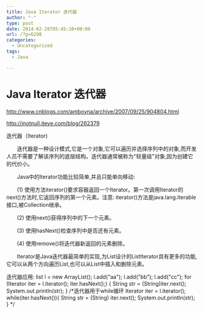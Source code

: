 ```yaml
---
title: Java Iterator 迭代器
author: "-"
type: post
date: 2014-02-28T05:45:10+00:00
url: /?p=6298
categories:
  - Uncategorized
tags:
  - Java

---
```

# Java Iterator 迭代器
http://www.cnblogs.com/amboyna/archive/2007/09/25/904804.html

http://jnotnull.iteye.com/blog/262379

迭代器（Iterator) 

　　迭代器是一种设计模式,它是一个对象,它可以遍历并选择序列中的对象,而开发人员不需要了解该序列的底层结构。迭代器通常被称为"轻量级"对象,因为创建它的代价小。

　　Java中的Iterator功能比较简单,并且只能单向移动: 

　　(1) 使用方法iterator()要求容器返回一个Iterator。第一次调用Iterator的next()方法时,它返回序列的第一个元素。注意: iterator()方法是java.lang.Iterable接口,被Collection继承。

　　(2) 使用next()获得序列中的下一个元素。

　　(3) 使用hasNext()检查序列中是否还有元素。

　　(4) 使用remove()将迭代器新返回的元素删除。

　　Iterator是Java迭代器最简单的实现,为List设计的ListIterator具有更多的功能,它可以从两个方向遍历List,也可以从List中插入和删除元素。

迭代器应用: 
 list l = new ArrayList();
 l.add("aa");
 l.add("bb");
 l.add("cc");
 for (Iterator iter = l.iterator(); iter.hasNext();) {
 String str = (String)iter.next();
 System.out.println(str);
 }
 /*迭代器用于while循环
 Iterator iter = l.iterator();
 while(iter.hasNext()){
 String str = (String) iter.next();
 System.out.println(str);
 }
 */